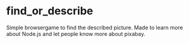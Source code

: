 # find_or_describe
Simple browsergame to find the described picture. Made to learn more about Node.js and let people know more about pixabay.
